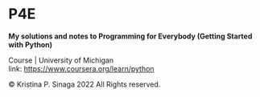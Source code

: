 # P4E

**My solutions and notes to Programming for Everybody (Getting Started with Python)**

Course | University of Michigan <br />
link: https://www.coursera.org/learn/python 

© Kristina P. Sinaga 2022 All Rights reserved.
